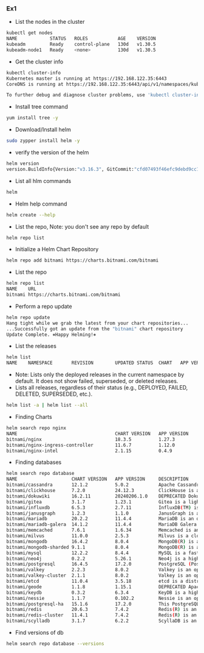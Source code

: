### Ex1
* List the nodes in the cluster
```bash
kubectl get nodes
NAME            STATUS   ROLES           AGE    VERSION
kubeadm         Ready    control-plane   130d   v1.30.5
kubeadm-node1   Ready    <none>          130d   v1.30.5
```
* Get the cluster info
```bash
kubectl cluster-info
Kubernetes master is running at https://192.168.122.35:6443
CoreDNS is running at https://192.168.122.35:6443/api/v1/namespaces/kube-system/services/kube-dns:dns/proxy

To further debug and diagnose cluster problems, use 'kubectl cluster-info dump'.
```
* Install tree command 
```bash
yum install tree -y
```
* Download/Install helm 
```bash
sudo zypper install helm -y
```
* verify the version of the helm 
```bash
helm version
version.BuildInfo{Version:"v3.16.3", GitCommit:"cfd07493f46efc9debd9cc1b02a0961186df7fdf", GitTreeState:"clean", GoVersion:"go1.22.9"}
```
* List all hlm commands
```bash
helm
```
* Helm help command 
```bash
helm create --help
```
* List the repo, Note: you don't see any repo by default
```bash
helm repo list
```
* Initialize a Helm Chart Repository
```bash
helm repo add bitnami https://charts.bitnami.com/bitnami
```
* List the repo
```bash
helm repo list
NAME    URL                               
bitnami https://charts.bitnami.com/bitnami
```
* Perform a repo update
```bash
helm repo update 
Hang tight while we grab the latest from your chart repositories...
...Successfully got an update from the "bitnami" chart repository
Update Complete. ⎈Happy Helming!⎈
```
* List the releases 
```bash
helm list
NAME    NAMESPACE       REVISION        UPDATED STATUS  CHART   APP VERSION
```
* Note: Lists only the deployed releases in the current namespace by default. It does not show failed, superseded, or deleted releases.
* Lists all releases, regardless of their status (e.g., DEPLOYED, FAILED, DELETED, SUPERSEDED, etc.).
```bash 
helm list -a | helm list --all
```
* Finding Charts
```bash
helm search repo nginx
NAME                                    CHART VERSION   APP VERSION     DESCRIPTION                                       
bitnami/nginx                           18.3.5          1.27.3          NGINX Open Source is a web server that can be a...
bitnami/nginx-ingress-controller        11.6.7          1.12.0          NGINX Ingress Controller is an Ingress controll...
bitnami/nginx-intel                     2.1.15          0.4.9           DEPRECATED NGINX Open Source for Intel is a lig...
```
* Finding databases
```bash
helm search repo database
NAME                   	CHART VERSION	APP VERSION 	DESCRIPTION                                       
bitnami/cassandra      	12.1.2       	5.0.2       	Apache Cassandra is an open source distributed ...
bitnami/clickhouse     	7.2.0        	24.12.3     	ClickHouse is an open-source column-oriented OL...
bitnami/dokuwiki       	16.2.11      	20240206.1.0	DEPRECATED DokuWiki is a standards-compliant wi...
bitnami/gitea          	3.1.7        	1.23.1      	Gitea is a lightweight code hosting solution. W...
bitnami/influxdb       	6.5.3        	2.7.11      	InfluxDB(TM) is an open source time-series data...
bitnami/janusgraph     	1.2.3        	1.1.0       	JanusGraph is a scalable graph database optimiz...
bitnami/mariadb        	20.2.2       	11.4.4      	MariaDB is an open source, community-developed ...
bitnami/mariadb-galera 	14.1.2       	11.4.4      	MariaDB Galera is a multi-primary database clus...
bitnami/memcached      	7.6.1        	1.6.34      	Memcached is an high-performance, distributed m...
bitnami/milvus         	11.0.0       	2.5.3       	Milvus is a cloud-native, open-source vector da...
bitnami/mongodb        	16.4.2       	8.0.4       	MongoDB(R) is a relational open source NoSQL da...
bitnami/mongodb-sharded	9.1.1        	8.0.4       	MongoDB(R) is an open source NoSQL database tha...
bitnami/mysql          	12.2.2       	8.4.4       	MySQL is a fast, reliable, scalable, and easy t...
bitnami/neo4j          	0.2.2        	5.26.1      	Neo4j is a high performance graph store with al...
bitnami/postgresql     	16.4.5       	17.2.0      	PostgreSQL (Postgres) is an open source object-...
bitnami/valkey         	2.2.3        	8.0.2       	Valkey is an open source (BSD) high-performance...
bitnami/valkey-cluster 	2.1.1        	8.0.2       	Valkey is an open source (BSD) high-performance...
bitnami/etcd           	11.0.4       	3.5.18      	etcd is a distributed key-value store designed ...
bitnami/geode          	1.1.8        	1.15.1      	DEPRECATED Apache Geode is a data management pl...
bitnami/keydb          	0.3.2        	6.3.4       	KeyDB is a high performance fork of Redis with ...
bitnami/nessie         	1.1.7        	0.102.2     	Nessie is an open-source version control system...
bitnami/postgresql-ha  	15.1.6       	17.2.0      	This PostgreSQL cluster solution includes the P...
bitnami/redis          	20.6.3       	7.4.2       	Redis(R) is an open source, advanced key-value ...
bitnami/redis-cluster  	11.4.1       	7.4.2       	Redis(R) is an open source, scalable, distribut...
bitnami/scylladb       	3.1.7        	6.2.2       	ScyllaDB is an open-source, distributed NoSQL w...
```
* Find versions of db
```bash
helm search repo database --versions
```

